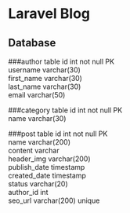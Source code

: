 # Laravel Blog
## Database

###author table
id int not null PK<br>
username varchar(30)<br>
first_name varchar(30)<br>
last_name varchar(30)<br>
email varchar(50)<br>

###category table
id int not null PK <br> 
name varchar(30)

###post table
id int not null PK<br>
name varchar(200) <br>
content varchar <br>
header_img varchar(200) <br>
publish_date timestamp <br>
created_date timestamp <br>
status varchar(20) <br>
author_id int <br>
seo_url varchar(200) unique